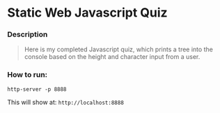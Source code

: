 # Static Web Javascript Quiz

### Description
> Here is my completed Javascript quiz, which prints a 
> tree into the console based on the height and
> character input from a user. 

### How to run:
```
http-server -p 8888
```

This will show at: 
`http://localhost:8888`